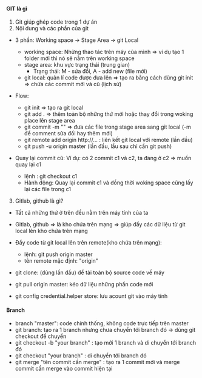 #### GIT là gì
1. Git giúp ghép code trong 1 dự án
2. Nội dung và các phần của git
- 3 phần:
        Working space   ->   Stage Area   ->   git Local
    + working space: Những thao tác trên máy của mình => ví dụ tạo 1 folder mới thì nó sẽ nằm trên working space
    + stage area: khu vực trạng thái (trung gian)
        - Trạng thái: M - sửa đổi, A - add new (file mới)
    + git local: quản lí code được đưa lên => tạo ra bằng cách dùng git init
        => chứa các commit mới và cũ (lịch sử)


- Flow:
    + git init => tạo ra git local
    + git add . => thêm toàn bộ những thứ mới hoặc thay đổi trong woking place lên stage area
    + git commit -m "" => đưa các file trong stage area sang git local (-m để comment sửa đổi hay thêm mới)
    + git remote add origin http://... : liên kết git local với remote (lần đầu)
    + git push -u origin master (lần đầu, lầu sau chỉ cần git push)

- Quay lại commit cũ: 
    Ví dụ: có 2 commit c1 và c2, ta đang ở c2 => muốn quay lại c1
    + lệnh : git checkout c1 
    + Hành động: Quay lại commit c1 và đồng thời woking space cũng lấy lại các file trong c1


3. Gitlab, github là gì?
- Tất cả những thứ ở trên đều nằm trên máy tính của ta
- Gitlab, github => là kho chứa trên mạng => giúp đẩy các dữ liệu từ git local lên kho chứa trên mạng
- Đẩy code từ git local lên trên remote(kho chứa trên mạng):
    + lệnh: git push origin master
    + tên remote mặc định: "origin"

- git clone: (dùng lần đầu) để tải toàn bộ source code về máy
- git pull origin master: kéo dữ liệu những phần code mới
- git config credential.helper store: lưu acount git vào máy tính

#### Branch
- branch "master": code chính thống, không code trực tiếp trên master 
- git branch: tạo ra 1 branch nhưng chưa chuyển tới branch đó -> dùng git checkout để chuyển
- git checkout -b "your branch" : tạo mới 1 branch và di chuyển tới branch đó
- git checkout "your branch" : di chuyển tới branch đó
- git merge "tên commit cần merge" : tạo ra 1 commit mới và merge commit cần merge vào commit hiện tại
